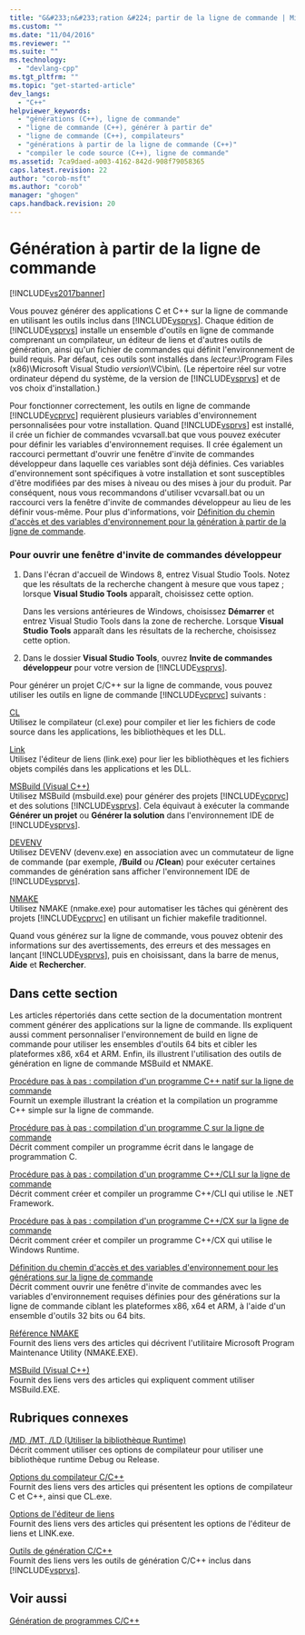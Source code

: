 ```yaml
---
title: "G&#233;n&#233;ration &#224; partir de la ligne de commande | Microsoft Docs"
ms.custom: ""
ms.date: "11/04/2016"
ms.reviewer: ""
ms.suite: ""
ms.technology: 
  - "devlang-cpp"
ms.tgt_pltfrm: ""
ms.topic: "get-started-article"
dev_langs: 
  - "C++"
helpviewer_keywords: 
  - "générations (C++), ligne de commande"
  - "ligne de commande (C++), générer à partir de"
  - "ligne de commande (C++), compilateurs"
  - "générations à partir de la ligne de commande (C++)"
  - "compiler le code source (C++), ligne de commande"
ms.assetid: 7ca9daed-a003-4162-842d-908f79058365
caps.latest.revision: 22
author: "corob-msft"
ms.author: "corob"
manager: "ghogen"
caps.handback.revision: 20
---
```

# G&#233;n&#233;ration &#224; partir de la ligne de commande
[!INCLUDE[vs2017banner](../assembler/inline/includes/vs2017banner.md)]

Vous pouvez générer des applications C et C\+\+ sur la ligne de commande en utilisant les outils inclus dans [!INCLUDE[vsprvs](../assembler/masm/includes/vsprvs_md.md)].  Chaque édition de [!INCLUDE[vsprvs](../assembler/masm/includes/vsprvs_md.md)] installe un ensemble d'outils en ligne de commande comprenant un compilateur, un éditeur de liens et d'autres outils de génération, ainsi qu'un fichier de commandes qui définit l'environnement de build requis.  Par défaut, ces outils sont installés dans *lecteur*:\\Program Files \(x86\)\\Microsoft Visual Studio *version*\\VC\\bin\\.  \(Le répertoire réel sur votre ordinateur dépend du système, de la version de [!INCLUDE[vsprvs](../assembler/masm/includes/vsprvs_md.md)] et de vos choix d'installation.\)  
  
 Pour fonctionner correctement, les outils en ligne de commande [!INCLUDE[vcprvc](../build/includes/vcprvc_md.md)] requièrent plusieurs variables d'environnement personnalisées pour votre installation.  Quand [!INCLUDE[vsprvs](../assembler/masm/includes/vsprvs_md.md)] est installé, il crée un fichier de commandes vcvarsall.bat que vous pouvez exécuter pour définir les variables d'environnement requises.  Il crée également un raccourci permettant d'ouvrir une fenêtre d'invite de commandes développeur dans laquelle ces variables sont déjà définies.  Ces variables d'environnement sont spécifiques à votre installation et sont susceptibles d'être modifiées par des mises à niveau ou des mises à jour du produit.  Par conséquent, nous vous recommandons d'utiliser vcvarsall.bat ou un raccourci vers la fenêtre d'invite de commandes développeur au lieu de les définir vous\-même.  Pour plus d'informations, voir [Définition du chemin d'accès et des variables d'environnement pour la génération à partir de la ligne de commande](../build/setting-the-path-and-environment-variables-for-command-line-builds.md).  
  
### Pour ouvrir une fenêtre d'invite de commandes développeur  
  
1.  Dans l'écran d'accueil de Windows 8, entrez Visual Studio Tools.  Notez que les résultats de la recherche changent à mesure que vous tapez ; lorsque **Visual Studio Tools** apparaît, choisissez cette option.  
  
     Dans les versions antérieures de Windows, choisissez **Démarrer** et entrez Visual Studio Tools dans la zone de recherche.  Lorsque **Visual Studio Tools** apparaît dans les résultats de la recherche, choisissez cette option.  
  
2.  Dans le dossier **Visual Studio Tools**, ouvrez **Invite de commandes développeur** pour votre version de [!INCLUDE[vsprvs](../assembler/masm/includes/vsprvs_md.md)].  
  
 Pour générer un projet C\/C\+\+ sur la ligne de commande, vous pouvez utiliser les outils en ligne de commande [!INCLUDE[vcprvc](../build/includes/vcprvc_md.md)] suivants :  
  
 [CL](../build/reference/compiling-a-c-cpp-program.md)  
 Utilisez le compilateur \(cl.exe\) pour compiler et lier les fichiers de code source dans les applications, les bibliothèques et les DLL.  
  
 [Link](../build/reference/linking.md)  
 Utilisez l'éditeur de liens \(link.exe\) pour lier les bibliothèques et les fichiers objets compilés dans les applications et les DLL.  
  
 [MSBuild \(Visual C\+\+\)](../build/msbuild-visual-cpp.md)  
 Utilisez MSBuild \(msbuild.exe\) pour générer des projets [!INCLUDE[vcprvc](../build/includes/vcprvc_md.md)] et des solutions [!INCLUDE[vsprvs](../assembler/masm/includes/vsprvs_md.md)].  Cela équivaut à exécuter la commande **Générer un projet** ou **Générer la solution** dans l'environnement IDE de [!INCLUDE[vsprvs](../assembler/masm/includes/vsprvs_md.md)].  
  
 [DEVENV](../Topic/Devenv%20Command%20Line%20Switches.md)  
 Utilisez DEVENV \(devenv.exe\) en association avec un commutateur de ligne de commande \(par exemple, **\/Build** ou **\/Clean**\) pour exécuter certaines commandes de génération sans afficher l'environnement IDE de [!INCLUDE[vsprvs](../assembler/masm/includes/vsprvs_md.md)].  
  
 [NMAKE](../build/nmake-reference.md)  
 Utilisez NMAKE \(nmake.exe\) pour automatiser les tâches qui génèrent des projets [!INCLUDE[vcprvc](../build/includes/vcprvc_md.md)] en utilisant un fichier makefile traditionnel.  
  
 Quand vous générez sur la ligne de commande, vous pouvez obtenir des informations sur des avertissements, des erreurs et des messages en lançant [!INCLUDE[vsprvs](../assembler/masm/includes/vsprvs_md.md)], puis en choisissant, dans la barre de menus, **Aide** et **Rechercher**.  
  
## Dans cette section  
 Les articles répertoriés dans cette section de la documentation montrent comment générer des applications sur la ligne de commande. Ils expliquent aussi comment personnaliser l'environnement de build en ligne de commande pour utiliser les ensembles d'outils 64 bits et cibler les plateformes x86, x64 et ARM. Enfin, ils illustrent l'utilisation des outils de génération en ligne de commande MSBuild et NMAKE.  
  
 [Procédure pas à pas : compilation d'un programme C\+\+ natif sur la ligne de commande](../build/walkthrough-compiling-a-native-cpp-program-on-the-command-line.md)  
 Fournit un exemple illustrant la création et la compilation un programme C\+\+ simple sur la ligne de commande.  
  
 [Procédure pas à pas : compilation d'un programme C sur la ligne de commande](../Topic/Walkthrough:%20Compiling%20a%20C%20Program%20on%20the%20Command%20Line.md)  
 Décrit comment compiler un programme écrit dans le langage de programmation C.  
  
 [Procédure pas à pas : compilation d'un programme C\+\+\/CLI sur la ligne de commande](../build/walkthrough-compiling-a-cpp-cli-program-on-the-command-line.md)  
 Décrit comment créer et compiler un programme C\+\+\/CLI qui utilise le .NET Framework.  
  
 [Procédure pas à pas : compilation d'un programme C\+\+\/CX sur la ligne de commande](../build/walkthrough-compiling-a-cpp-cx-program-on-the-command-line.md)  
 Décrit comment créer et compiler un programme C\+\+\/CX qui utilise le Windows Runtime.  
  
 [Définition du chemin d'accès et des variables d'environnement pour les générations sur la ligne de commande](../build/setting-the-path-and-environment-variables-for-command-line-builds.md)  
 Décrit comment ouvrir une fenêtre d'invite de commandes avec les variables d'environnement requises définies pour des générations sur la ligne de commande ciblant les plateformes x86, x64 et ARM, à l'aide d'un ensemble d'outils 32 bits ou 64 bits.  
  
 [Référence NMAKE](../build/nmake-reference.md)  
 Fournit des liens vers des articles qui décrivent l'utilitaire Microsoft Program Maintenance Utility \(NMAKE.EXE\).  
  
 [MSBuild \(Visual C\+\+\)](../build/msbuild-visual-cpp.md)  
 Fournit des liens vers des articles qui expliquent comment utiliser MSBuild.EXE.  
  
## Rubriques connexes  
 [\/MD, \/MT, \/LD \(Utiliser la bibliothèque Runtime\)](../build/reference/md-mt-ld-use-run-time-library.md)  
 Décrit comment utiliser ces options de compilateur pour utiliser une bibliothèque runtime Debug ou Release.  
  
 [Options du compilateur C\/C\+\+](../build/reference/compiler-options.md)  
 Fournit des liens vers des articles qui présentent les options de compilateur C et C\+\+, ainsi que CL.exe.  
  
 [Options de l'éditeur de liens](../build/reference/linker-options.md)  
 Fournit des liens vers des articles qui présentent les options de l'éditeur de liens et LINK.exe.  
  
 [Outils de génération C\/C\+\+](../build/reference/c-cpp-build-tools.md)  
 Fournit des liens vers les outils de génération C\/C\+\+ inclus dans [!INCLUDE[vsprvs](../assembler/masm/includes/vsprvs_md.md)].  
  
## Voir aussi  
 [Génération de programmes C\/C\+\+](../build/building-c-cpp-programs.md)